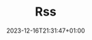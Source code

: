---
title: "Rss"
date: 2023-12-16T21:31:47+01:00
# expiryDate: 2023-09-01
draft: false
# weight: 1
# aliases: ["/first"]
tags: ["first"]
categories: ["first"]
# author: ["Lukas Nagel", "You"] # multiple authors
showToc: true
TocOpen: false
description: "Desc Text."
canonicalURL: "https://canonical.url/to/page"
disableShare: true
disableHLJS: false
searchHidden: false
# cover:
#     image: "<image path/url>" # image path/url
#     alt: "<alt text>" # alt text
#     caption: "<text>" # display caption under cover
#     relative: false # when using page bundles set this to true
#     hidden: true # only hide on current single page
---